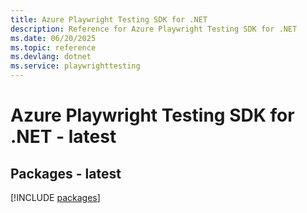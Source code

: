 ```yaml
---
title: Azure Playwright Testing SDK for .NET
description: Reference for Azure Playwright Testing SDK for .NET
ms.date: 06/20/2025
ms.topic: reference
ms.devlang: dotnet
ms.service: playwrighttesting
---
```

# Azure Playwright Testing SDK for .NET - latest
## Packages - latest
[!INCLUDE [packages](playwright-testing-index.md)]